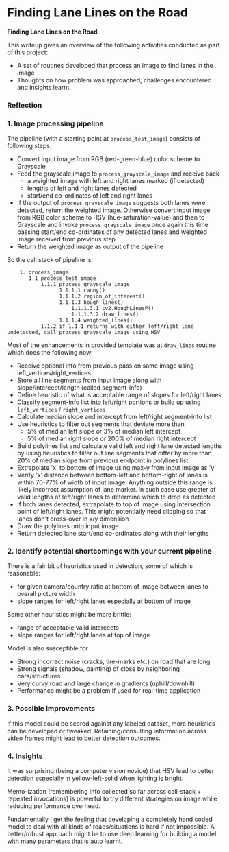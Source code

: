 # **Finding Lane Lines on the Road** 

**Finding Lane Lines on the Road**

This writeup gives an overview of the following activities conducted as part of this project:
* A set of routines developed that process an image to find lanes in the image
* Thoughts on how problem was approached, challenges encountered and insights learnt.


### Reflection

### 1. Image processing pipeline
The pipeline (with a starting point at `process_test_image`) consists of following steps:

* Convert input image from RGB (red-green-blue) color scheme to Grayscale
* Feed the grayscale image to `process_grayscale_image` and receive back
    + a weighted image with left and right lanes marked (if detected)
    + lengths of left and right lanes detected
    + start/end co-ordinates of left and right lanes
* If the output of `process_grayscale_image` suggests both lanes were detected, return the weighted image.
  Otherwise convert input image from RGB color scheme to HSV (hue-saturation-value) and then to Grayscale
  and invoke `process_grayscale_image` once again this time passing start/end co-ordinates of any detected
  lanes and weighted image received from previous step
* Return the weighted image as output of the pipeline

So the call stack of pipeline is:


````
    1. process_image
       1.1 process_test_image
           1.1.1 process_grayscale_image
                 1.1.1.1 canny()
                 1.1.1.2 region_of_interest()
                 1.1.1.3 hough_lines()
                     1.1.1.3.1 cv2.HoughLinesP()
                     1.1.1.3.2 draw_lines()
                 1.1.1.4 weighted_lines()
           1.1.2 if 1.1.1 returns with either left/right lane undetected, call process_grayscale_image using HSV
````

Most of the enhancements in provided template was at `draw_lines` routine which does the following now:
* Receive optional info from previous pass on same image using left_vertices/right_vertices
* Store all line segments from input image along with slope/intercept/length (called segment-info)
* Define heuristic of what is acceptable range of slopes for left/right lanes
* Classify segment-info list into left/right portions or build up using `left_vertices` / `right_vertices`
* Calculate median slope and intercept from left/right segment-info list
* Use heuristics to filter out segments that deviate more than 
  + 5% of median left slope or 3% of median left intercept
  + 5% of median right slope or 200% of median right intercept
* Build polylines list and calculate valid left and right lane detected lengths by using heuristics
  to filter out line segments that differ by more than 20% of median slope from previous endpoint
  in polylines list
* Extrapolate 'x' to bottom of image using max-y from input image as 'y'
* Verify 'x' distance between bottom-left and bottom-right of lanes is within 70-77% of width of input image.
  Anything outside this range is likely incorrect assumption of lane marker. In such case use greater of
  valid lengths of left/right lanes to determine which to drop as detected
* If both lanes detected, extrapolate to top of image using intersection point of left/right lanes.
  This might potentially need clipping so that lanes don't cross-over in x/y dimension
* Draw the polylines onto input image
* Return detected lane start/end co-ordinates along with their lengths


### 2. Identify potential shortcomings with your current pipeline


There is a fair bit of heuristics used in detection, some of which is reasonable:
  * for given camera/country ratio at bottom of image between lanes to overall picture width
  * slope ranges for left/right lanes especially at bottom of image

Some other heuristics might be more brittle:
  * range of acceptable valid intercepts
  * slope ranges for left/right lanes at top of image

Model is also susceptible for 
  * Strong incorrect noise (cracks, tire-marks etc.) on road that are long
  * Strong signals (shadow, painting) of close by neighboring cars/structures
  * Very curvy road and large change in gradients (uphill/downhill)
  * Performance might be a problem if used for real-time application


### 3. Possible improvements

If this model could be scored against any labeled dataset, more heuristics can be developed or tweaked.
Retaining/consulting information across video frames might lead to better detection outcomes.

### 4. Insights

It was surprising (being a computer vision novice) that HSV lead to better detection especially in yellow-left-solid when lighting is bright.

Memo-ization (remembering info collected so far across call-stack + repeated invocations) is powerful to
try different strategies on image while reducing performance overhead.

Fundamentally I get the feeling that developing a completely hand coded model to deal
with all kinds of roads/situations is hard if not impossible. A better/robust approach might be to use deep learning for building a model with many parameters that is auto learnt.
